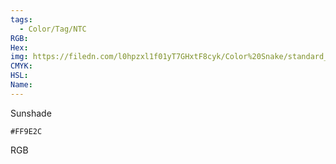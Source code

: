 ```yaml
---
tags:
  - Color/Tag/NTC
RGB:
Hex:
img: https://filedn.com/l0hpzxl1f01yT7GHxtF8cyk/Color%20Snake/standard_csv_to_svg/FF9E2C.svg
CMYK:
HSL:
Name:
---
```

Sunshade
```palette
#FF9E2C
```
RGB
